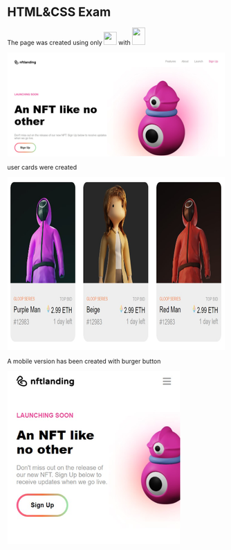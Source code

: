 # HTML&CSS Exam

The page was created using only <img src="https://w7.pngwing.com/pngs/186/608/png-transparent-html5-icon-%E2%80%A2-html-social-network-icon.png" width="30" height="30"> with <img src="https://icon-library.com/images/css-icon-png/css-icon-png-0.jpg" width="30" height="40">

![Hero image](./images/hero.jpg)

user cards were created

<img src="./images/cards.jpg" width="900" height="400">

A mobile version has been created with burger button

<img src="./images/mobile version.jpg" width="400" height="400">
